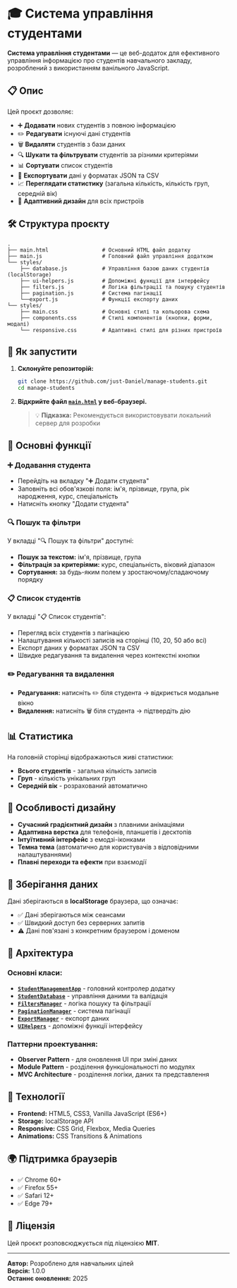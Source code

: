 # 🎓 Система управління студентами

**Система управління студентами** — це веб-додаток для ефективного управління інформацією про студентів навчального закладу, розроблений з використанням ванільного JavaScript.

## 📋 Опис

Цей проєкт дозволяє:

- ➕ **Додавати** нових студентів з повною інформацією
- ✏️ **Редагувати** існуючі дані студентів
- 🗑️ **Видаляти** студентів з бази даних
- 🔍 **Шукати та фільтрувати** студентів за різними критеріями
- 📊 **Сортувати** список студентів
- 📄 **Експортувати** дані у форматах JSON та CSV
- 📈 **Переглядати статистику** (загальна кількість, кількість груп, середній вік)
- 📱 **Адаптивний дизайн** для всіх пристроїв

## 🛠️ Структура проєкту

```
.
├── main.html                 # Основний HTML файл додатку
├── main.js                   # Головний файл управління додатком
└── styles/
    ├── database.js           # Управління базою даних студентів (localStorage)
    ├── ui-helpers.js         # Допоміжні функції для інтерфейсу
    ├── filters.js            # Логіка фільтрації та пошуку студентів
    ├── pagination.js         # Система пагінації
    └──export.js              # Функції експорту даних
└── styles/
    ├── main.css              # Основні стилі та кольорова схема
    ├── components.css        # Стилі компонентів (кнопки, форми, модалі)
    └── responsive.css        # Адаптивні стилі для різних пристроїв
```

## 🚀 Як запустити

1. **Склонуйте репозиторій:**

   ```bash
   git clone https://github.com/just-Daniel/manage-students.git
   cd manage-students
   ```

2. **Відкрийте файл [`main.html`](main.html) у веб-браузері.**

   > 💡 **Підказка:** Рекомендується використовувати локальний сервер для розробки

## 📂 Основні функції

### ➕ Додавання студента

- Перейдіть на вкладку "➕ Додати студента"
- Заповніть всі обов'язкові поля: ім'я, прізвище, група, рік народження, курс, спеціальність
- Натисніть кнопку "Додати студента"

### 🔍 Пошук та фільтри

У вкладці "🔍 Пошук та фільтри" доступні:

- **Пошук за текстом:** ім'я, прізвище, група
- **Фільтрація за критеріями:** курс, спеціальність, віковий діапазон
- **Сортування:** за будь-яким полем у зростаючому/спадаючому порядку

### 📋 Список студентів

У вкладці "📋 Список студентів":

- Перегляд всіх студентів з пагінацією
- Налаштування кількості записів на сторінці (10, 20, 50 або всі)
- Експорт даних у форматах JSON та CSV
- Швидке редагування та видалення через контекстні кнопки

### ✏️ Редагування та видалення

- **Редагування:** натисніть ✏️ біля студента → відкриється модальне вікно
- **Видалення:** натисніть 🗑️ біля студента → підтвердіть дію

## 📊 Статистика

На головній сторінці відображаються живі статистики:

- **Всього студентів** - загальна кількість записів
- **Груп** - кількість унікальних груп
- **Середній вік** - розрахований автоматично

## 🎨 Особливості дизайну

- **Сучасний градієнтний дизайн** з плавними анімаціями
- **Адаптивна верстка** для телефонів, планшетів і десктопів
- **Інтуїтивний інтерфейс** з емодзі-іконками
- **Темна тема** (автоматично для користувачів з відповідними налаштуваннями)
- **Плавні переходи та ефекти** при взаємодії

## 💾 Зберігання даних

Дані зберігаються в **localStorage** браузера, що означає:

- ✅ Дані зберігаються між сеансами
- ✅ Швидкий доступ без серверних запитів
- ⚠️ Дані пов'язані з конкретним браузером і доменом

## 🧱 Архітектура

### Основні класи:

- **[`StudentManagementApp`](main.js)** - головний контролер додатку
- **[`StudentDatabase`](database.js)** - управління даними та валідація
- **[`FiltersManager`](filters.js)** - логіка пошуку та фільтрації
- **[`PaginationManager`](pagination.js)** - система пагінації
- **[`ExportManager`](export.js)** - експорт даних
- **[`UIHelpers`](ui-helpers.js)** - допоміжні функції інтерфейсу

### Паттерни проектування:

- **Observer Pattern** - для оновлення UI при зміні даних
- **Module Pattern** - розділення функціональності по модулях
- **MVC Architecture** - розділення логіки, даних та представлення

## 🔧 Технології

- **Frontend:** HTML5, CSS3, Vanilla JavaScript (ES6+)
- **Storage:** localStorage API
- **Responsive:** CSS Grid, Flexbox, Media Queries
- **Animations:** CSS Transitions & Animations

## 🌍 Підтримка браузерів

- ✅ Chrome 60+
- ✅ Firefox 55+
- ✅ Safari 12+
- ✅ Edge 79+

## 📜 Ліцензія

Цей проєкт розповсюджується під ліцензією **MIT**.

---

**Автор:** Розроблено для навчальних цілей  
**Версія:** 1.0.0  
**Останнє оновлення:** 2025
